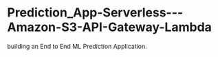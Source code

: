 # Prediction_App-Serverless---Amazon-S3-API-Gateway-Lambda
building an End to End ML Prediction Application.
